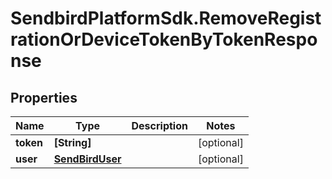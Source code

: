 # SendbirdPlatformSdk.RemoveRegistrationOrDeviceTokenByTokenResponse

## Properties

Name | Type | Description | Notes
------------ | ------------- | ------------- | -------------
**token** | **[String]** |  | [optional] 
**user** | [**SendBirdUser**](SendBirdUser.md) |  | [optional] 


